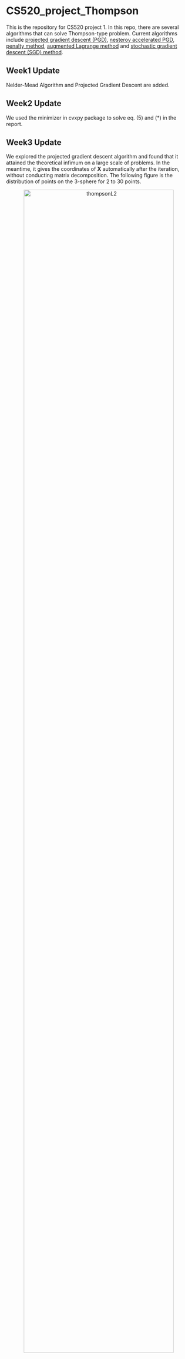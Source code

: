 # CS520_project_Thompson
This is the repository for CS520 project 1. In this repo, there are several algorithms that can solve Thompson-type problem. Current algorithms include [projected gradient descent (PGD)](https://github.com/talhz/CS520_project_Thompson/blob/main/Projected_GD/general_gd.py), [nesterov accelerated PGD](https://github.com/talhz/CS520_project_Thompson/blob/main/Projected_GD/PGD_nesterov.py), [penalty method](https://github.com/talhz/CS520_project_Thompson/blob/main/Projected_GD/penalty.py), [augmented Lagrange method](https://github.com/talhz/CS520_project_Thompson/blob/main/Projected_GD/augmented_Lagrange.py) and [stochastic gradient descent (SGD) method](https://github.com/talhz/CS520_project_Thompson/blob/main/Projected_GD/SGD.py).

## Week1 Update
Nelder-Mead Algorithm and Projected Gradient Descent are added.

## Week2 Update
We used the minimizer in cvxpy package to solve eq. (5) and (*) in the report.

## Week3 Update
We explored the projected gradient descent algorithm and found that it attained the theoretical infimum on a large scale of problems. In the meantime, it gives the coordinates of $\mathbf{X}$ automatically after the iteration, without conducting matrix decomposition. The following figure is the distribution of points on the 3-sphere for 2 to 30 points.
<p align='center'>
  <img src="https://github.com/talhz/CS520_project_Thompson/blob/main/figs/gif.gif?raw=true" alt="thompsonL2" width="90%"/>  
</p>
## Quick Example

```python3
def f(X):
    n = X.shape[0]
    energy = 0
    for i in range(n):
        for j in range(i+1, n):
            dist = torch.norm(X[i,:] - X[j,:])
            energy += 1 / dist
    return energy

k, n = 3, 30
X0 = torch.randn(n, k)
learner_PGD = PGD(f, X0)
T = 50
for t in range(1, T + 1):
  learner_PGD.train(t)
learner_PGD.result()
```
In each iteration, the learner returns current value of the enegy function `f(X)` and the result will be printed in the end. 

For each $n = 2, 3, \dots, 10$, the distribution of electrons are plotted. Check [result](https://github.com/talhz/CS520_project_Thompson/tree/main/figs/result) for more figures.
| $n$ <img width=100/>| Image <img width =500/> | 
| --- |--- |
| $n = 2$ | <img src="https://github.com/talhz/CS520_project_Thompson/blob/main/figs/Thompson_2.png?raw=true" alt="Thompson_2" width="500"/> |
| $n = 3$ | <img src="https://github.com/talhz/CS520_project_Thompson/blob/main/figs/Thompson_3.png?raw=true" alt="Thompson_3" width="500"/> |
| $n = 4$ | <img src="https://github.com/talhz/CS520_project_Thompson/blob/main/figs/Thompson_4.png?raw=true" alt="Thompson_4" width="500"/> |
| $n = 5$ | <img src="https://github.com/talhz/CS520_project_Thompson/blob/main/figs/Thompson_5.png?raw=true" alt="Thompson_5" width="500"/> |
| $n = 6$ | <img src="https://github.com/talhz/CS520_project_Thompson/blob/main/figs/Thompson_6.png?raw=true" alt="Thompson_6" width="500"/> |
| $n = 7$ | <img src="https://github.com/talhz/CS520_project_Thompson/blob/main/figs/Thompson_7.png?raw=true" alt="Thompson_7" width="500"/> |
| $n = 8$ | <img src="https://github.com/talhz/CS520_project_Thompson/blob/main/figs/Thompson_8.png?raw=true" alt="Thompson_8" width="500"/> |
| $n = 9$ | <img src="https://github.com/talhz/CS520_project_Thompson/blob/main/figs/Thompson_9.png?raw=true" alt="Thompson_9" width="500"/> |
| $n = 10$ | <img src="https://github.com/talhz/CS520_project_Thompson/blob/main/figs/Thompson_10.png?raw=true" alt="Thompson_10" width="500"/> |
| $n = 100$ | <img src="https://github.com/talhz/CS520_project_Thompson/blob/main/figs/SGD_100.png?raw=true" alt="SGD_100" width="500"/> |
